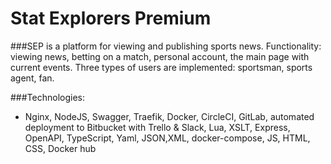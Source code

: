 # Stat Explorers Premium

###SEP is a platform for viewing and publishing sports news. Functionality: viewing news, betting on a match, personal account, the main page with current events. Three types of users are implemented: sportsman, sports agent, fan.

###Technologies: 
  * Nginx, NodeJS, Swagger, Traefik, Docker, CircleCI, GitLab, automated deployment to Bitbucket with Trello & Slack, Lua, XSLT, Express, OpenAPI, TypeScript, Yaml, JSON,XML, docker-compose, JS, HTML, CSS, Docker hub
